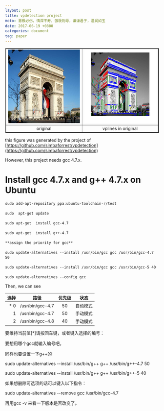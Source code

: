 ```yaml
---
layout: post
title: vpdetection project
moto: 慧极必伤，情深不寿，强极则辱，谦谦君子，温润如玉
date: 2017-06-19 +0800
categories: document
tag: paper
---
```


<table border="2" align="center">
<tr>
<td align="center">
<img src="/assets/matlab/img0826.jpg" width="320" height="240"/>
</td>
<td align="center">
<img src="/assets/matlab/img0826Line.png" width="320" height="240"/>
</td>
</tr>
<tr>
<td align="center">
original
</td>
<td align="center">
vplines in original
</td>
</tr>
</table>

this figure was generated by the project of [https://github.com/simbaforrest/vpdetection](https://github.com/simbaforrest/vpdetection)


However, this project needs gcc 4.7.x.

# Install gcc 4.7.x and g++ 4.7.x on Ubuntu

```
sudo add-apt-repository ppa:ubuntu-toolchain-r/test

sudo  apt-get update

sudo apt-get  install gcc-4.7

sudo apt-get  install g++-4.7

**assign the priority for gcc**

sudo update-alternatives --install /usr/bin/gcc gcc /usr/bin/gcc-4.7 50

sudo update-alternatives --install /usr/bin/gcc gcc /usr/bin/gcc-5 40

sudo update-alternatives --config gcc

```

Then, we can see

|  选择   |   路径      |      优先级 | 状态|
|------:|:----------:|:----------:|:--------:|
| * 0      |      /usr/bin/gcc-4.7 | 50   |     自动模式|
|  1      |      /usr/bin/gcc-4.7 | 50     |   手动模式|
|  2      |      /usr/bin/gcc-4.8 | 40      |  手动模式|

要维持当前值[*]请按回车键，或者键入选择的编号：

要想用哪个gcc就输入编号吧。

同样也要设置一下g++的

sudo update-alternatives --install /usr/bin/g++ g++ /usr/bin/g++-4.7 50

sudo update-alternatives --install /usr/bin/g++ g++ /usr/bin/g++-5 40

如果想删除可选项的话可以键入以下指令：

sudo update-alternatives --remove gcc /usr/bin/gcc-4.7

再用gcc -v 来看一下版本是否改变了。



